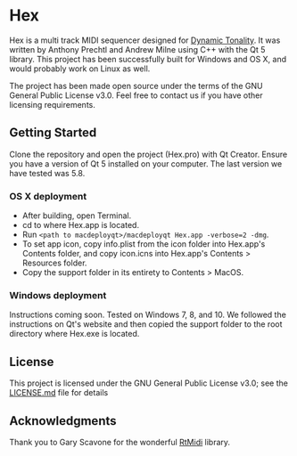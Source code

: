 # Hex

Hex is a multi track MIDI sequencer designed for [Dynamic Tonality](http://www.dynamictonality.com). It was written by Anthony Prechtl and Andrew Milne using C++ with the Qt 5 library. This project has been successfully built for Windows and OS X, and would probably work on Linux as well.

The project has been made open source under the terms of the GNU General Public License v3.0. Feel free to contact us if you have other licensing requirements.

## Getting Started

Clone the repository and open the project (Hex.pro) with Qt Creator. Ensure you have a version of Qt 5 installed on your computer. The last version we have tested was 5.8.

### OS X deployment

* After building, open Terminal.
* cd to where Hex.app is located.
* Run `<path to macdeployqt>/macdeployqt Hex.app -verbose=2 -dmg`.
* To set app icon, copy info.plist from the icon folder into Hex.app's Contents folder, and copy icon.icns into Hex.app's Contents > Resources folder.
* Copy the support folder in its entirety to Contents > MacOS.

### Windows deployment

Instructions coming soon. Tested on Windows 7, 8, and 10. We followed the instructions on Qt's website and then copied the support folder to the root directory where Hex.exe is located.

## License

This project is licensed under the GNU General Public License v3.0; see the [LICENSE.md](LICENSE.md) file for details

## Acknowledgments

Thank you to Gary Scavone for the wonderful [RtMidi](https://github.com/thestk/rtmidi) library.
